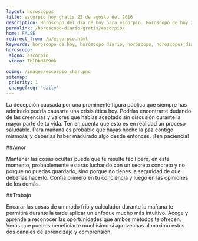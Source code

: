 ```yaml
---
layout: horoscopos
title: escorpio hoy gratis 22 de agosto del 2016 
description: Horóscopo del dia de hoy para escorpio. Horoscopo de hoy 22 de agosto del 2016. Las predicciones de amor, trabajo, vida personal gratis.
permalink: /horoscopo-diario-gratis/escorpio/
home: FALSE
redirect_from: /p/escorpio.html
keywords: horóscopo de hoy, horóscopo diario, horóscopo, horoscopos diarios gratis del dia de hoy, horóscopo diario gratis,horóscopo 2016, horóscopo esperanza gracia, horoscopo escorpio hoy, horoscop, horóscopos gratis, horoscopo escorpio, horoscopo escorpio 2016, Tarot, Astrologia, Zodíaco, escorpio, horoscopo gratis
horoscopo:
 signo: escorpio
 video: TblDbNAE90k

ogimg: /images/escorpio_char.png
sitemap:
 priority: 1
 changefreq: 'daily'
---
```



La decepción causada por una prominente figura pública que siempre has admirado podría causarte una crisis ética hoy. Podrías encontrarte dudando de las creencias y valores que habías aceptado sin discusión durante la mayor parte de tu vida. Ten en cuenta que esto es en realidad un proceso saludable. Para mañana es probable que hayas hecho la paz contigo mismo/a, y deberías haber madurado algo desde entonces. ¡Ten paciencia!

##Amor

Mantener las cosas ocultas puede que te resulte fácil pero, en este momento, probablemente estarás luchando con un secreto concreto y no porque no puedas guardarlo, sino porque no tienes la seguridad de que deberías hacerlo. Confía primero en tu conciencia y luego en las opiniones de los demás.

##Trabajo

Encarar las cosas de un modo frío y calculador durante la mañana te permitirá durante la tarde aplicar un enfoque mucho más intuitivo. Acoge y aprende a reconocer las oportunidades que ambos métodos te ofrecen. Verás que puedes beneficiarte muchísimo si aprovechas al máximo estos dos canales de aprendizaje y comprensión.